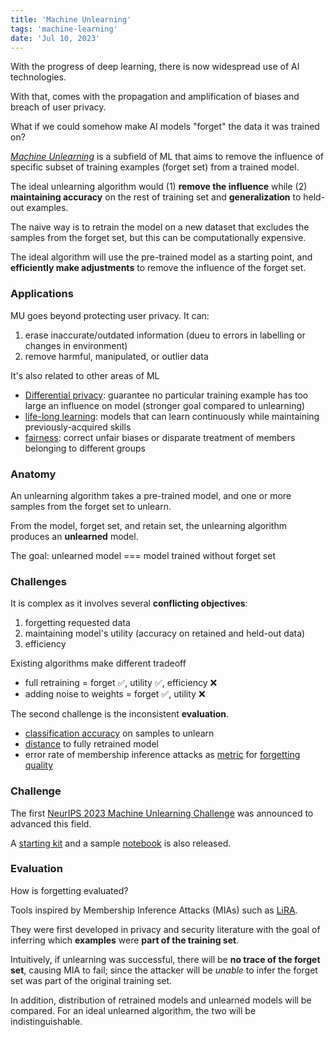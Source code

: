 ```yaml
---
title: 'Machine Unlearning'
tags: 'machine-learning'
date: 'Jul 10, 2023'
---
```


With the progress of deep learning, there is now widespread use of AI technologies.

With that, comes with the propagation and amplification of biases and breach of user privacy.

What if we could somehow make AI models "forget" the data it was trained on?

[_Machine Unlearning_](https://ai.googleblog.com/2023/06/announcing-first-machine-unlearning.html) is a subfield of ML that aims to remove the influence of specific subset of training examples (forget set) from a trained model.

The ideal unlearning algorithm would (1) **remove the influence** while (2) **maintaining accuracy** on the rest of training set and **generalization** to held-out examples.

The naive way is to retrain the model on a new dataset that excludes the samples from the forget set, but this can be computationally expensive.

The ideal algorithm will use the pre-trained model as a starting point, and **efficiently make adjustments** to remove the influence of the forget set.

### Applications

MU goes beyond protecting user privacy. It can:

1. erase inaccurate/outdated information (dueu to errors in labelling or changes in environment)
2. remove harmful, manipulated, or outlier data

It's also related to other areas of ML

- [Differential privacy](https://en.wikipedia.org/wiki/Differential_privacy?useskin=vector): guarantee no particular training example has too large an influence on model (stronger goal compared to unlearning)
- [life-long learning](https://arxiv.org/abs/1802.07569): models that can learn continuously while maintaining previously-acquired skills
- [fairness](<https://en.wikipedia.org/wiki/Fairness_(machine_learning)?useskin=vector>): correct unfair biases or disparate treatment of members belonging to different groups

### Anatomy

An unlearning algorithm takes a pre-trained model, and one or more samples from the forget set to unlearn.

From the model, forget set, and retain set, the unlearning algorithm produces an **unlearned** model.

The goal: unlearned model === model trained without forget set

### Challenges

It is complex as it involves several **conflicting objectives**:

1. forgetting requested data
1. maintaining model's utility (accuracy on retained and held-out data)
1. efficiency

Existing algorithms make different tradeoff

- full retraining = forget ✅, utility ✅, efficiency ❌
- adding noise to weights = forget ✅, utility ❌

The second challenge is the inconsistent **evaluation**.

- [classification accuracy](https://arxiv.org/abs/1911.04933) on samples to unlearn
- [distance](https://proceedings.mlr.press/v119/wu20b.html) to fully retrained model
- error rate of membership inference attacks as [metric](https://arxiv.org/abs/2302.09880) for [forgetting](https://arxiv.org/abs/2010.10981) [quality](https://arxiv.org/abs/2005.02205)

### Challenge

The first [NeurIPS 2023 Machine Unlearning Challenge](https://unlearning-challenge.github.io/) was announced to advanced this field.

A [starting kit](https://github.com/unlearning-challenge/starting-kit) and a sample [notebook](https://nbviewer.org/github/unlearning-challenge/starting-kit/blob/main/unlearning-CIFAR10.ipynb) is also released.

### Evaluation

How is forgetting evaluated?

Tools inspired by Membership Inference Attacks (MIAs) such as [LiRA](https://arxiv.org/abs/2112.03570).

They were first developed in privacy and security literature with the goal of inferring which **examples** were **part of the training set**.

Intuitively, if unlearning was successful, there will be **no trace of the forget set**, causing MIA to fail; since the attacker will be _unable_ to infer the forget set was part of the original training set.

In addition, distribution of retrained models and unlearned models will be compared. For an ideal unlearned algorithm, the two will be indistinguishable.
